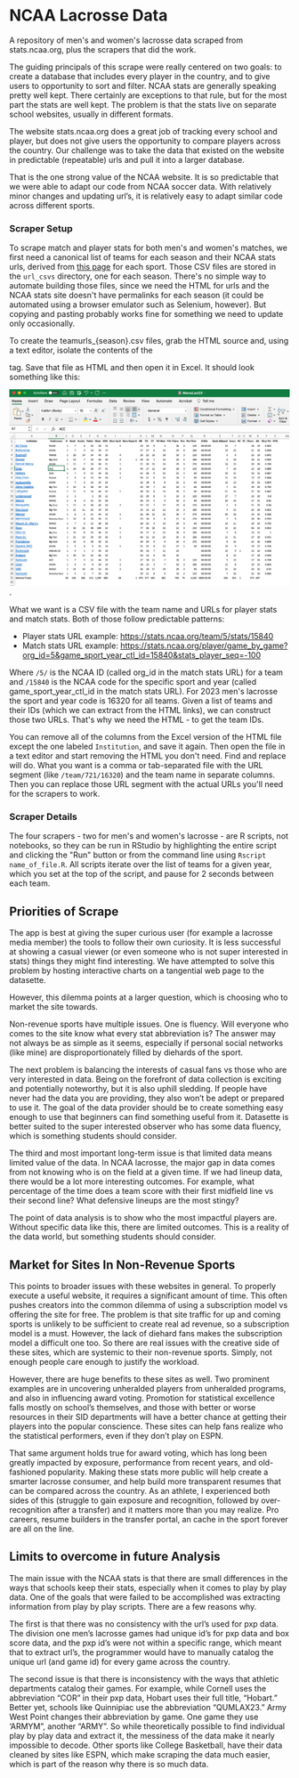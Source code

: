 # NCAA Lacrosse Data

A repository of men's and women's lacrosse data scraped from stats.ncaa.org, plus the scrapers that did the work.

The guiding principals of this scrape were really centered on two goals: to create a database that includes every player in the country, and to give users to opportunity to sort and filter. NCAA stats are generally speaking pretty well kept. There certainly are exceptions to that rule, but for the most part the stats are well kept. The problem is that the stats live on separate school websites, usually in different formats. 

The website stats.ncaa.org does a great job of tracking every school and player, but does not give users the opportunity to compare players across the country. Our challenge was to take the data that existed on the website in predictable (repeatable) urls and pull it into a larger database. 

That is the one strong value of the NCAA website. It is so predictable that we were able to adapt our code from NCAA soccer data. With relatively minor changes and updating url’s, it is relatively easy to adapt similar code across different sports. 


### Scraper Setup

To scrape match and player stats for both men's and women's matches, we first need a canonical list of teams for each season and their NCAA stats urls, derived from [this page](https://stats.ncaa.org/rankings/institution_trends) for each sport. Those CSV files are stored in the `url_csvs` directory, one for each season. There's no simple way to automate building those files, since we need the HTML for urls and the NCAA stats site doesn't have permalinks for each season (it could be automated using a browser emulator such as Selenium, however). But copying and pasting probably works fine for something we need to update only occasionally.

To create the teamurls\_{season}.csv files, grab the HTML source and, using a text editor, isolate the contents of the <table> tag. Save that file as HTML and then open it in Excel. It should look something like this:

![Excel version of HTML table](images/team_html.png "Excel version of HTML table").

What we want is a CSV file with the team name and URLs for player stats and match stats. Both of those follow predictable patterns:

* Player stats URL example: https://stats.ncaa.org/team/5/stats/15840
* Match stats URL example: https://stats.ncaa.org/player/game_by_game?org_id=5&game_sport_year_ctl_id=15840&stats_player_seq=-100

Where `/5/` is the NCAA ID (called org_id in the match stats URL) for a team and `/15840` is the NCAA code for the specific sport and year (called game_sport_year_ctl_id in the match stats URL). For 2023 men's lacrosse the sport and year code is 16320 for all teams. Given a list of teams and their IDs (which we can extract from the HTML links), we can construct those two URLs. That's why we need the HTML - to get the team IDs.

You can remove all of the columns from the Excel version of the HTML file except the one labeled `Institution`, and save it again. Then open the file in a text editor and start removing the HTML you don't need. Find and replace will do. What you want is a comma or tab-separated file with the URL segment (like `/team/721/16320`) and the team name in separate columns. Then you can replace those URL segment with the actual URLs you'll need for the scrapers to work.

### Scraper Details

The four scrapers - two for men's and women's lacrosse - are R scripts, not notebooks, so they can be run in RStudio by highlighting the entire script and clicking the "Run" button or from the command line using `Rscript name_of_file.R`. All scripts iterate over the list of teams for a given year, which you set at the top of the script, and pause for 2 seconds between each team.

## Priorities of Scrape 
  
  The app is best at giving the super curious user (for example a lacrosse media member) the tools to follow their own curiosity. It is less successful at showing a casual viewer (or even someone who is not super interested in stats) things they might find interesting. We have attempted to solve this problem by hosting interactive charts on a tangential web page to the datasette. 

However, this dilemma points at a larger question, which is choosing who to market the site towards. 

Non-revenue sports have multiple issues. One is fluency. Will everyone who comes to the site know what every stat abbreviation is? The answer may not always be as simple as it seems, especially if personal social networks (like mine) are disproportionately filled by diehards of the sport. 

The next problem is balancing the interests of casual fans vs those who are very interested in data. Being on the forefront of data collection is exciting and potentially noteworthy, but it is also uphill sledding. If people have never had the data you are providing, they also won’t be adept or prepared to use it. The goal of the data provider should be to create something easy enough to use that beginners can find something useful from it. Datasette is better suited to the super interested observer who has some data fluency, which is something students should consider. 

The third and most important long-term issue is that limited data means limited value of the data. In NCAA lacrosse, the major gap in data comes from not knowing who is on the field at a given time. If we had lineup data, there would be a lot more interesting outcomes. For example, what percentage of the time does a team score with their first midfield line vs their second line? What defensive lineups are the most stingy? 

The point of data analysis is to show who the most impactful players are. Without specific data like this, there are limited outcomes. This is a reality of the data world, but something students should consider. 

## Market for Sites In Non-Revenue Sports
  
This points to broader issues with these websites in general. To properly execute a useful website, it requires a significant amount of time. This often pushes creators into the common dilemma of using a subscription model vs offering the site for free. The problem is that site traffic for up and coming sports is unlikely to be sufficient to create real ad revenue, so a subscription model is a must. However, the lack of diehard fans makes the subscription model a difficult one too. So there are real issues with the creative side of these sites, which are systemic to their non-revenue sports. Simply, not enough people care enough to justify the workload. 

However, there are huge benefits to these sites as well. Two prominent examples are in uncovering unheralded players from unheralded programs, and also in influencing award voting. Promotion for statistical excellence falls mostly on school’s themselves, and those with better or worse resources in their SID departments will have a better chance at getting their players into the popular conscience. These sites can help fans realize who the statistical performers, even if they don’t play on ESPN. 

That same argument holds true for award voting, which has long been greatly impacted by exposure, performance from recent years, and old-fashioned popularity. Making these stats more public will help create a smarter lacrosse consumer, and help build more transparent resumes that can be compared across the country. As an athlete, I experienced both sides of this (struggle to gain exposure and recognition, followed by over-recognition after a transfer) and it matters more than you may realize. Pro careers, resume builders in the transfer portal, an cache in the sport forever are all on the line. 

 ## Limits to overcome in future Analysis 

The main issue with the NCAA stats is that there are small differences in the ways that schools keep their stats, especially when it comes to play by play data. One of the goals that were failed to be accomplished was extracting information from play by play scripts. There are a few reasons why. 

The first is that there was no consistency with the url’s used for pxp data. The division one men’s lacrosse games had unique id’s for pxp data and box score data, and the pxp id’s were not within a specific range, which meant that to extract url’s, the programmer would have to manually catalog the unique url (and game id) for every game across the country. 

The second issue is that there is inconsistency with the ways that athletic departments catalog their games. For example, while Cornell uses the abbreviation “COR” in their pxp data, Hobart uses their full title, “Hobart.” Better yet, schools like Quinnipiac use the abbreviation “QUMLAX23.” Army West Point changes their abbreviation by game. One game they use ‘ARMYM”, another “ARMY”. So while theoretically possible to find individual play by play data and extract it, the messiness of the data make it nearly impossible to decode. Other sports like College Basketball, have their data cleaned by sites like ESPN, which make scraping the data much easier, which is part of the reason why there is so much data. 
